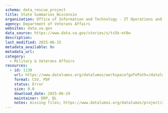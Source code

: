 ```yaml
---
schema: data_rescue_project 
title: State Summaries_Wisconsin
organization: Office of Information and Technology - IT Operations and Services (ITOPS)
agency: Department of Veterans Affairs
websites: data.va.gov
data_source: https://www.data.va.gov/stories/s/ts5k-et8w
description: 
last_modified: 2025-06-15
metadata_available: No
metadata_url: 
category:
  - Military & Veterans Affairs 
resources:
  - id: 1130
    url: https://www.datalumos.org/datalumos/workspace?goToPath=/datalumos/231314
    format: CSV, PDF
    status: Error
    size: 0.0
    download_date: 2025-06-29
    maintainer: DRP, DL
    notes: missing files; https://www.datalumos.org/datalumos/project/231314/version/V1/view
---
```

